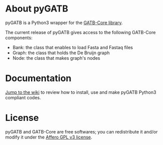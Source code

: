 # About pyGATB

pyGATB is a Python3 wrapper for the [GATB-Core library](https://github.com/GATB).

The current release of pyGATB gives access to the following GATB-Core components:

* Bank: the class that enables to load Fasta and Fastaq files
* Graph: the class that holds the De Bruijn graph
* Node: the class that makes graph's nodes


# Documentation

[Jump to the wiki](https://github.com/GATB/pyGATB/wiki) to review how to install, use and make pyGATB Python3 compliant codes.

# License

pyGATB and GATB-Core are free softwares; you can redistribute it and/or modify it under the [Affero GPL v3 license](http://www.gnu.org/licenses/agpl-3.0.en.html).
